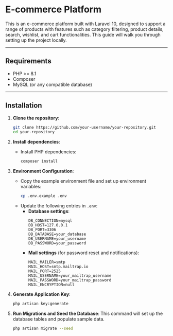 # E-commerce Platform

This is an e-commerce platform built with Laravel 10, designed to support a range of products with features such as category filtering, product details, search, wishlist, and cart functionalities. This guide will walk you through setting up the project locally.

---

## Requirements

- PHP >= 8.1
- Composer
- MySQL (or any compatible database)

---

## Installation

1. **Clone the repository**:
   ```bash
   git clone https://github.com/your-username/your-repository.git
   cd your-repository
2. **Install dependencies**:
    - Install PHP dependencies:
      ```bash
      composer install
      ```

3. **Environment Configuration**:
    - Copy the example environment file and set up environment variables:
      ```bash
      cp .env.example .env
      ```
    - Update the following entries in `.env`:
        - **Database settings**:
          ```env
          DB_CONNECTION=mysql
          DB_HOST=127.0.0.1
          DB_PORT=3306
          DB_DATABASE=your_database
          DB_USERNAME=your_username
          DB_PASSWORD=your_password
          ```
        - **Mail settings** (for password reset and notifications):
          ```env
          MAIL_MAILER=smtp
          MAIL_HOST=smtp.mailtrap.io
          MAIL_PORT=2525
          MAIL_USERNAME=your_mailtrap_username
          MAIL_PASSWORD=your_mailtrap_password
          MAIL_ENCRYPTION=null
          ```

4. **Generate Application Key**:
   ```bash
   php artisan key:generate
    ```
5. **Run Migrations and Seed the Database**:
   This command will set up the database tables and populate sample data.
   ```bash
   php artisan migrate --seed
    ```
